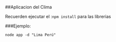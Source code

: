 ##Aplicacion del Clima 

Recuerden ejecutar el :```npm install``` para las librerias

###Ejemplo:
```
node app -d "Lima Perú"
```
